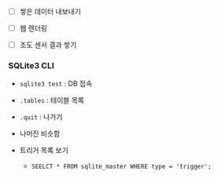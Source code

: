 - [ ] 쌓은 데이터 내보내기
- [ ] 웹 렌더링
- [ ] 조도 센서 결과 쌓기





### SQLite3 CLI

- `sqlite3 test` : DB 접속
- `.tables` : 테이블 목록
- `.quit` : 나가기
- 나머진 비슷함

- 트리거 목록 보기
  - `SEELCT * FROM sqlite_master WHERE type = 'trigger';`